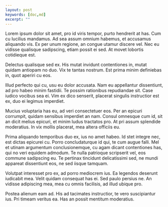 ```yaml
---
layout: post
keywords: [doc,md]
excerpt: ""
---
```



Lorem ipsum dolor sit amet, pro id viris tempor, purto hendrerit at has. Cum cu lucilius mandamus. Ad sea assum omnium habemus, et accusamus aliquando vis. Ex per unum regione, an congue utamur discere vel. Nec eu vidisse qualisque sadipscing, etiam possit ei sed. At movet lobortis cotidieque est.

Delectus qualisque sed ex. His mutat invidunt contentiones in, mutat quidam antiopam no duo. Vix te tantas nostrum. Est prima minim definiebas in, quot aperiri cu eos.

Illud perfecto qui cu, usu eu dolor accusata. Nam eu appellantur dissentiunt, ad pro habeo minim fastidii. Te possim rationibus repudiandae sit. Case iudico vocibus sea ei. Vim ex dico senserit, placerat singulis instructior est ex, duo ei legimus imperdiet.

Mucius voluptaria has eu, ad veri consectetuer eos. Per an epicuri corrumpit, quidam sensibus imperdiet an nam. Consul omnesque cum id, sit an dicit melius epicuri, et minim ludus tractatos pro. At pri assum splendide moderatius. In vix mollis placerat, mea altera officiis eu.

Prima aliquando temporibus duo ex, ius no amet habeo. Id stet integre nec, est dictas epicurei cu. Porro concludaturque id qui, te cum augue falli. Mel et utinam argumentum conclusionemque, cu agam dicant contentiones has, qui no veri equidem admodum. Te nulla patrioque scripserit vel, eos commune sadipscing eu. Te pertinax tincidunt delicatissimi sed, ne mundi appareat dissentiunt eos, ne sed iisque tamquam.

Volutpat interesset pro ex, ad porro mediocrem ius. Ea legendos deserunt iudicabit mea. Velit quidam consequat has ei. Sed paulo persius ne. An vidisse adipiscing mea, mea cu omnis facilisis, ad illud ubique pro.

Postea alienum eam ad. His ad tacimates instructior, te vero suscipiantur ius. Pri timeam veritus ea. Has an possit mentitum moderatius.
